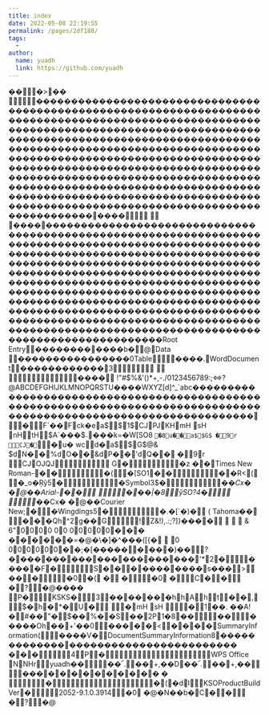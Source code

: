 ```yaml
---
title: index
date: 2022-05-08 22:19:55
permalink: /pages/2df188/
tags:
  - 
author: 
  name: yuadh
  link: https://github.com/yuadh
---
```

��ࡱ�                >  ��	                               ����        ����������������������������������������������������������������������������������������������������������������������������������������������������������������������������������������������������������������������������������������������������������������������������������������������������������������������������������������������������������������������������������������������������������������������������������������������������   ����               	   
               ����   ����������������������������������������������������������������������������������������������������������������������������������������������������������������������������������������������������������������������������������������������������������������������������������������������������������������������������������������������������������������������������������������������������������������������������������������������������������������R o o t   E n t r y                                               ��������                               ����b�   @      D a t a                                                         
 ������������                                    ����        0 T a b l e                                                            ����                                        .      W o r d D o c u m e n t                                           ������������                                       3                              	   
                                                         ����          !   "   #   $   %   &   '   (   )   *   +   ,   -   .   /   0   1   2   3   4   5   6   7   8   9   :   ;   <   =   >   ?   @   A   B   C   D   E   F   G   H   I   J   K   L   M   N   O   P   Q   R   S   T   U   ����W   X   Y   Z   [   d   ]   ^   _   `   a   b   c   ��������������������������������������������������������������������������������������������������������������������    �          F  `�� F            ck�e     a$$1$   CJ PJ KH mH	sH	nHtH                  $ A`��� $            ؞���k=�W[SO            8  ` � 8            u��    a$ $ G$ � 9r  CJ � ` �            u�	w  c  d�  a$$G$ @&	$d   N�   �   %d   O�   �   &d   P�   �   'd   Q�   �   � 9r   CJ OJ  QJ                                   	   G�  �z     �       �      T i m e s   N e w   R o m a n   -��       �(             �[SO  1�� � �R<(             �_o�Ŗў  5�                    �    S y m b o l   3$� �* �Cx �	       � @  ��A r i a l   -�� 	� ��|�8             ўSO  ?4� 	�* �Cx �	       � @  ��C o u r i e r   N e w   ;�                             �    W i n g d i n g s   5�  �. �[` �)       �   ( T a h o m a   ��                                          �  ��Qh    ^2g��G                                               !       Z & ! ) , . : ; ? ] } � � ��    & 6"0000	0000000���	������=�@�\�]�^���                                                                                                                ( [ { �   0
000000��;�[�����                                                                �� � �                                                                                                                                          )�� ?  �  ���������������������'*     2                 �                                             ����  �F     �                    S �   �   ���� ���� �s�� �>    ��    �         �0    �(    	�                    
�          �0    
�        C �      �    �   ?  �@                  �� ��	  P�                KSKS�                     3                                         ��         ��         ��                 �     h      h                                  A                                             h     t             �  �                                                                  ,                                               $   �  h  �  *   �                                                                                                                                     U  �                                                                                                                                                                                                                                                                                                                                                                                                                                                                                                                                                                                                                                                                                                                                                                                                                                                                                                                                                                                                                                                                                                                                                                                                                                                                                                                                                                                                                                                                                                                                                                                                                                                                                                                                                                                                                                                                                                                                                                                                                                                                                  �                                                                                                                                                                                                                                                                                                                                                                                                                                                                                                           mH	sH	       �                                                                                                                                                                                                                                                                                                                                                                                                                                                                                                                     1 ��. ��A!�#��"�$��%�  �S��2P 1�8��           ��                      �����Oh�� +'��0   \        �      ��      �      �      <     �      �      �      �    S u m m a r y I n f o r m a t i o n                           (       ����                                    V   �       D o c u m e n t S u m m a r y I n f o r m a t i o n           8  ������������                                    \   �                                                                          ������������                                                                                                                    ������������                                                	   �      �      �                4     P             �                                                                                                        W P S   O f f i c e   NNHr                 y u a d h   ��                      ��՜.�� +,��D   ��՜.�� +,��\          �      ��      �      �      �      �      �      �      �      �      �      �   	   �   
                   �                                                                                                                     �          (      \      �d      l            K S O P r o d u c t B u i l d V e r        �             2 0 5 2 - 9 . 1 . 0 . 3 9 1 4       �0    
�@   �N��b�C �      �    �   ?  �@                                                                                                                                                                                                                  